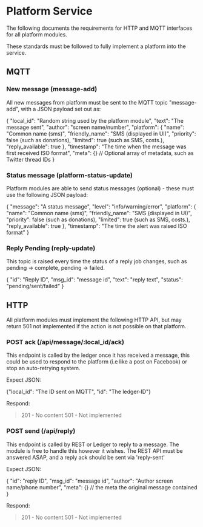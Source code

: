 # Platform Service

The following documents the requirements for HTTP and MQTT interfaces for all platform modules.

These standards must be followed to fully implement a platform into the service.

## MQTT

### New message (message-add)
All new messages from platform must be sent to the MQTT topic "message-add", with a JSON payload set out as:

{
    "local_id": "Random string used by the platform module",
    "text": "The message sent",
    "author": "screen name/number",
    "platform": {
        "name": "Common name (sms)",
        "friendly_name": "SMS (displayed in UI)",
        "priority": false (such as donations),
        "limited": true (such as SMS, costs.),
        "reply_available": true
    },
    "timestamp": "The time when the message was first received ISO format",
    "meta": {} // Optional array of metadata, such as Twitter thread IDs
}

### Status message (platform-status-update)
Platform modules are able to send status messages (optional) - these must use the following JSON payload:

{
    "message": "A status message",
    "level": "info/warning/error",
    "platform": {
        "name": "Common name (sms)",
        "friendly_name": "SMS (displayed in UI)",
        "priority": false (such as donations),
        "limited": true (such as SMS, costs.),
        "reply_available": true
    },
    "timestamp": "The time the alert was raised ISO format"
}

### Reply Pending (reply-update)
This topic is raised every time the status of a reply job changes, such as pending -> complete, pending -> failed.

{
    "id": "Reply ID",
    "msg_id": "message id",
    "text": "reply text",
    "status": "pending/sent/failed"
}

## HTTP

All platform modules must implement the following HTTP API, but may return 501 not implemented if the action
is not possible on that platform.

### POST ack (/api/message/:local_id/ack)

This endpoint is called by the ledger once it has received a message, this could be used to respond to the platform
(i.e like a post on Facebook) or stop an auto-retrying system.

Expect JSON:

{"local_id": "The ID sent on MQTT", "id": "The ledger-ID"}

Respond:

> 201 - No content
> 501 - Not implemented

### POST send (/api/reply)

This endpoint is called by REST or Ledger to reply to a message. The module is free to handle this however it wishes.
The REST API must be answered ASAP, and a reply ack should be sent via 'reply-sent'

Expect JSON:

{
    "id": "reply ID",
    "msg_id": "message id",
    "author": "Author screen name/phone number",
    "meta": {} // the meta the original message contained
}

Respond:

> 201 - No content
> 501 - Not implemented 

